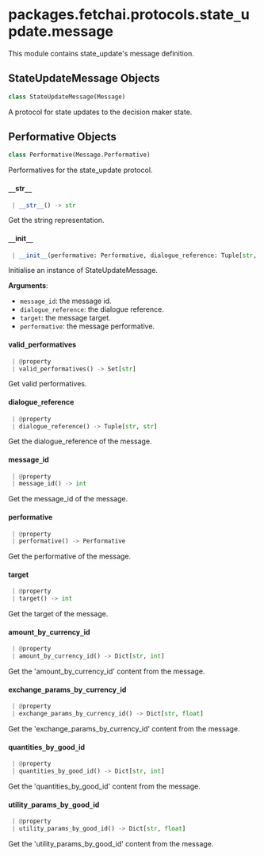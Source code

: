<a name="packages.fetchai.protocols.state_update.message"></a>
# packages.fetchai.protocols.state`_`update.message

This module contains state_update's message definition.

<a name="packages.fetchai.protocols.state_update.message.StateUpdateMessage"></a>
## StateUpdateMessage Objects

```python
class StateUpdateMessage(Message)
```

A protocol for state updates to the decision maker state.

<a name="packages.fetchai.protocols.state_update.message.StateUpdateMessage.Performative"></a>
## Performative Objects

```python
class Performative(Message.Performative)
```

Performatives for the state_update protocol.

<a name="packages.fetchai.protocols.state_update.message.StateUpdateMessage.Performative.__str__"></a>
#### `__`str`__`

```python
 | __str__() -> str
```

Get the string representation.

<a name="packages.fetchai.protocols.state_update.message.StateUpdateMessage.__init__"></a>
#### `__`init`__`

```python
 | __init__(performative: Performative, dialogue_reference: Tuple[str, str] = ("", ""), message_id: int = 1, target: int = 0, **kwargs: Any, ,)
```

Initialise an instance of StateUpdateMessage.

**Arguments**:

- `message_id`: the message id.
- `dialogue_reference`: the dialogue reference.
- `target`: the message target.
- `performative`: the message performative.

<a name="packages.fetchai.protocols.state_update.message.StateUpdateMessage.valid_performatives"></a>
#### valid`_`performatives

```python
 | @property
 | valid_performatives() -> Set[str]
```

Get valid performatives.

<a name="packages.fetchai.protocols.state_update.message.StateUpdateMessage.dialogue_reference"></a>
#### dialogue`_`reference

```python
 | @property
 | dialogue_reference() -> Tuple[str, str]
```

Get the dialogue_reference of the message.

<a name="packages.fetchai.protocols.state_update.message.StateUpdateMessage.message_id"></a>
#### message`_`id

```python
 | @property
 | message_id() -> int
```

Get the message_id of the message.

<a name="packages.fetchai.protocols.state_update.message.StateUpdateMessage.performative"></a>
#### performative

```python
 | @property
 | performative() -> Performative
```

Get the performative of the message.

<a name="packages.fetchai.protocols.state_update.message.StateUpdateMessage.target"></a>
#### target

```python
 | @property
 | target() -> int
```

Get the target of the message.

<a name="packages.fetchai.protocols.state_update.message.StateUpdateMessage.amount_by_currency_id"></a>
#### amount`_`by`_`currency`_`id

```python
 | @property
 | amount_by_currency_id() -> Dict[str, int]
```

Get the 'amount_by_currency_id' content from the message.

<a name="packages.fetchai.protocols.state_update.message.StateUpdateMessage.exchange_params_by_currency_id"></a>
#### exchange`_`params`_`by`_`currency`_`id

```python
 | @property
 | exchange_params_by_currency_id() -> Dict[str, float]
```

Get the 'exchange_params_by_currency_id' content from the message.

<a name="packages.fetchai.protocols.state_update.message.StateUpdateMessage.quantities_by_good_id"></a>
#### quantities`_`by`_`good`_`id

```python
 | @property
 | quantities_by_good_id() -> Dict[str, int]
```

Get the 'quantities_by_good_id' content from the message.

<a name="packages.fetchai.protocols.state_update.message.StateUpdateMessage.utility_params_by_good_id"></a>
#### utility`_`params`_`by`_`good`_`id

```python
 | @property
 | utility_params_by_good_id() -> Dict[str, float]
```

Get the 'utility_params_by_good_id' content from the message.

